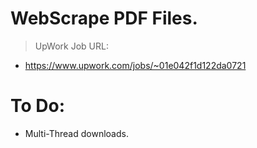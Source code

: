 # WebScrape PDF Files.

> UpWork Job URL: 
- https://www.upwork.com/jobs/~01e042f1d122da0721

# To Do:
- Multi-Thread downloads.




